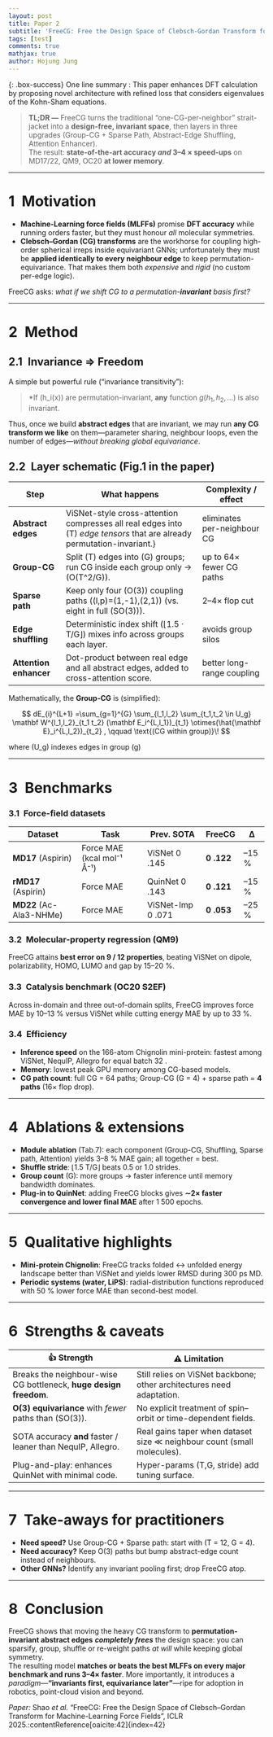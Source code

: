 ```yaml
---
layout: post
title: Paper 2
subtitle: 'FreeCG: Free the Design Space of Clebsch-Gordan Transform for Machine Learning Force Fields'
tags: [test]
comments: true
mathjax: true
author: Hojung Jung
---
```


{: .box-success}
One line summary : This paper enhances DFT calculation by proposing novel architecture with refined loss that considers eigenvalues of the Kohn-Sham equations.

> **TL;DR —** FreeCG turns the traditional “one-CG-per-neighbor” strait-jacket into a **design-free, invariant space**, then layers in three upgrades (Group-CG + Sparse Path, Abstract-Edge Shuffling, Attention Enhancer).  
> The result: **state-of-the-art accuracy *and* 3–4 × speed-ups** on MD17/22, QM9, OC20 **at lower memory**.

---

# 1 Motivation

* **Machine-Learning force fields (MLFFs)** promise **DFT accuracy** while running orders faster, but they must honour *all* molecular symmetries.  
* **Clebsch–Gordan (CG) transforms** are the workhorse for coupling high-order spherical irreps inside equivariant GNNs; unfortunately they must be **applied identically to every neighbour edge** to keep permutation-equivariance. That makes them both *expensive* and *rigid* (no custom per-edge logic).

FreeCG asks: *what if we shift CG to a permutation-**invariant** basis first?*

---

# 2 Method

## 2.1 Invariance ⇒ Freedom  

A simple but powerful rule (“invariance transitivity”):  

> *If \(h_i(x)\) are permutation-invariant, **any** function $g(h_1,h_2,\dots)$ is also invariant.

Thus, once we build **abstract edges** that are invariant, we may run **any CG transform we like** on them—parameter sharing, neighbour loops, even the number of edges—*without breaking global equivariance*.

## 2.2 Layer schematic (Fig.​1 in the paper)  

| Step | What happens | Complexity / effect |
|------|--------------|---------------------|
| **Abstract edges** | ViSNet-style cross-attention compresses all real edges into \(T\) *edge tensors* that are already permutation-invariant.} | eliminates per-neighbour CG |
| **Group-CG** | Split \(T\) edges into \(G\) groups; run CG inside each group only → \(O(T^2/G)\). | up to 64× fewer CG paths |
| **Sparse path** | Keep only four \(O(3)\) coupling paths \((l,p)=(1,-1),(2,1)\) (vs. eight in full \(SO(3)\)). | 2–4× flop cut |
| **Edge shuffling** | Deterministic index shift (⌊1.5 · T/G⌋) mixes info across groups each layer. | avoids group silos |
| **Attention enhancer** | Dot-product between real edge and all abstract edges, added to cross-attention score. | better long-range coupling |

Mathematically, the **Group-CG** is (simplified):

$$
dE_{i}^{L+1}
=\sum_{g=1}^{G}
\sum_{l_1,l_2}
\sum_{t_1,t_2 \in U_g}
\mathbf W^{l_1,l_2}_{t_1 t_2}
(\mathbf E_i^{L,l_1})_{t_1}
\otimes(\hat{\mathbf E}_i^{L,l_2})_{t_2} ,
\qquad \text{(CG within group)}\!
$$

where \(U_g\) indexes edges in group \(g\) 

---

# 3 Benchmarks

### 3.1 Force-field datasets  

| Dataset | Task | Prev. SOTA | **FreeCG** | Δ |
|---------|------|------------|------------|---|
| **MD17** (Aspirin) | Force MAE (kcal mol⁻¹ Å⁻¹) | ViSNet 0 .145 | **0 .122** | –15 %  |
| **rMD17** (Aspirin) | Force MAE | QuinNet 0 .143 | **0 .121** | –15 % |
| **MD22** (Ac-Ala3-NHMe) | Force MAE | ViSNet-Imp 0 .071 | **0 .053** | –25 % |

### 3.2 Molecular-property regression (QM9)  

FreeCG attains **best error on 9 / 12 properties**, beating ViSNet on dipole, polarizability, HOMO, LUMO and gap by 15–20 %.

### 3.3 Catalysis benchmark (OC20 S2EF)  

Across in-domain and three out-of-domain splits, FreeCG improves force MAE by 10–13 % versus ViSNet while cutting energy MAE by up to 33 %.

### 3.4 Efficiency  

* **Inference speed** on the 166-atom Chignolin mini-protein: fastest among ViSNet, NequIP, Allegro for equal batch 32 .  
* **Memory**: lowest peak GPU memory among CG-based models.  
* **CG path count**: full CG = 64 paths; Group-CG (G = 4) + sparse path = **4 paths** (16× flop drop).

---

# 4 Ablations & extensions  

* **Module ablation** (Tab.​7): each component (Group-CG, Shuffling, Sparse path, Attention) yields 3–8 % MAE gain; all together = best. 
* **Shuffle stride**: ⌊1.5 T/G⌋ beats 0.5 or 1.0 strides.  
* **Group count** \(G\): more groups → faster inference until memory bandwidth dominates.  
* **Plug-in to QuinNet**: adding FreeCG blocks gives **∼2× faster convergence and lower final MAE** after 1 500 epochs.

---

# 5 Qualitative highlights  

* **Mini-protein Chignolin**: FreeCG tracks folded ↔ unfolded energy landscape better than ViSNet and yields lower RMSD during 300 ps MD.  
* **Periodic systems (water, LiPS)**: radial-distribution functions reproduced with 50 % lower force MAE than second-best model.

---

# 6 Strengths & caveats

| 👍 Strength | ⚠️ Limitation |
|------------|--------------|
| Breaks the neighbour-wise CG bottleneck, **huge design freedom**. | Still relies on ViSNet backbone; other architectures need adaptation. |
| **O(3) equivariance** with *fewer* paths than \(SO(3)\). | No explicit treatment of spin–orbit or time-dependent fields. |
| SOTA accuracy **and** faster / leaner than NequIP, Allegro. | Real gains taper when dataset size ≪ neighbour count (small molecules). |
| Plug-and-play: enhances QuinNet with minimal code. | Hyper-params (T,G, stride) add tuning surface. |

---

# 7 Take-aways for practitioners

* **Need speed?** Use Group-CG + Sparse path: start with \(T = 12, G = 4\).  
* **Need accuracy?** Keep O(3) paths but bump abstract-edge count instead of neighbours.  
* **Other GNNs?** Identify any invariant pooling first; drop FreeCG atop.

---

# 8 Conclusion

FreeCG shows that moving the heavy CG transform to **permutation-invariant abstract edges** ***completely frees*** the design space: you can sparsify, group, shuffle or re-weight paths *at will* while keeping global symmetry.  
The resulting model **matches or beats the best MLFFs on every major benchmark and runs 3–4× faster**. More importantly, it introduces a *paradigm*—**“invariants first, equivariance later”**—ripe for adoption in robotics, point-cloud vision and beyond.

*Paper:* Shao *et al.* “FreeCG: Free the Design Space of Clebsch–Gordan Transform for Machine-Learning Force Fields”, ICLR 2025.:contentReference[oaicite:42]{index=42}
